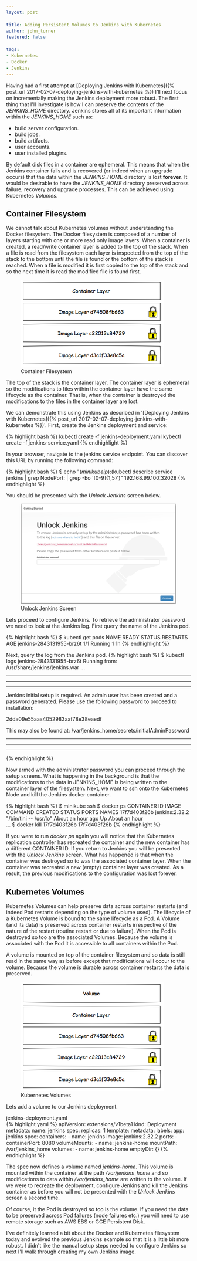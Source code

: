 ```yaml
---
layout: post

title: Adding Persistent Volumes to Jenkins with Kubernetes
author: john_turner
featured: false

tags:
- Kubernetes
- Docker
- Jenkins
---
```


Having had a first attempt at [Deploying Jenkins with Kubernetes]({% post_url 2017-02-07-deploying-jenkins-with-kubernetes %}) I'll next focus on incrementally making the Jenkins deployment more robust.  The first thing that I'll investigate is how I can preserve the contents of the *JENKINS_HOME* directory.  Jenkins stores all of its important information within the *JENKINS_HOME* such as:

- build server configuration.
- build jobs.
- build artifacts.
- user accounts.
- user installed plugins.

By default disk files in a container are ephemeral.  This means that when the Jenkins container fails and is recovered (or indeed when an upgrade occurs) that the data within the *JENKINS_HOME* directory is lost **forever**.  It would be desirable to have the *JENKINS_HOME* directory preserved across failure, recovery and upgrade processes.  This can be achieved using Kubernetes *Volumes*.

## Container Filesystem

We cannot talk about Kubernetes volumes without understanding the Docker filesystem.  The Docker filesystem is composed of a number of layers starting with one or more read only image layers.  When a container is created, a read/write container layer is added to the top of the stack.  When a file is read from the filesystem each layer is inspected from the top of the stack to the bottom until the file is found or the bottom of the stack is reached.  When a file is modified it is first copied to the top of the stack and so the next time it is read the modified file is found first.


<figure class="figure">
  <a href="/assets/img/post/2017-02-08-adding-persistent-volumes-to-jenkins-with-kubernetes-volumes/container-filesystem.png" data-lightbox="container-filesystem" data-title="Container Filesystem">
    <img class="img-fluid img-thumbnail mx-auto" src="/assets/img/post/2017-02-08-adding-persistent-volumes-to-jenkins-with-kubernetes-volumes/container-filesystem.png" alt="Container Filesystem">
  </a>
  <figcaption class="figure-caption text-center">Container Filesystem</figcaption>
</figure>

<!-- more -->

The top of the stack is the container layer.  The container layer is ephemeral so the modifications to files within the container layer have the same lifecycle as the container.  That is, when the container is destroyed the modifications to the files in the container layer are lost.

We can demonstrate this using Jenkins as described in '[Deploying Jenkins with Kubernetes]({% post_url 2017-02-07-deploying-jenkins-with-kubernetes %})'.  First, create the Jenkins deployment and service:

{% highlight bash %}
kubectl create -f jenkins-deployment.yaml
kybectl create -f jenkins-service.yaml
{% endhighlight %}

In your browser, navigate to the jenkins service endpoint.  You can discover this URL by running the following command:

{% highlight bash %}
$ echo "$(minikube ip):$(kubectl describe service jenkins | grep NodePort: | grep -Eo '[0-9]{1,5}')"
192.168.99.100:32028
{% endhighlight %}

You should be presented with the *Unlock Jenkins* screen below.

<figure class="figure">
  <a href="/assets/img/post/2017-02-08-adding-persistent-volumes-to-jenkins-with-kubernetes-volumes/unlock-jenkins.png" data-lightbox="unlock-jenkins" data-title="Unlock Jenkins Screen">
    <img class="img-fluid img-thumbnail mx-auto" src="/assets/img/post/2017-02-08-adding-persistent-volumes-to-jenkins-with-kubernetes-volumes/unlock-jenkins.png" alt="Unlock Jenkins">
  </a>
  <figcaption class="figure-caption text-center">Unlock Jenkins Screen</figcaption>
</figure>

Lets proceed to configure Jenkins.  To retrieve the administrator password we need to look at the Jenkins log.  First query the name of the Jenkins pod.

{% highlight bash %}
$ kubectl get pods
NAME                       READY     STATUS    RESTARTS   AGE
jenkins-2843131955-brz6t   1/1       Running   1          1h
{% endhighlight %}

Next, query the log from the Jenkins pod.
{% highlight bash %}
$ kubectl logs jenkins-2843131955-brz6t
Running from: /usr/share/jenkins/jenkins.war
...
*************************************************************
*************************************************************
*************************************************************

Jenkins initial setup is required. An admin user has been created and a password generated.
Please use the following password to proceed to installation:

2dda09e55aaa4052983aaf78e38eaedf

This may also be found at: /var/jenkins_home/secrets/initialAdminPassword

*************************************************************
*************************************************************
*************************************************************
{% endhighlight %}

Now armed with the administrator password you can proceed through the setup screens.  What is happening in the background is that the modifications to the data in JENKINS_HOME is being written to the container layer of the filesystem.  Next, we want to ssh onto the Kubernetes Node and kill the Jenkins docker container.

{% highlight bash %}
$ minikube ssh
$ docker ps
CONTAINER ID        IMAGE                                                        COMMAND                  CREATED             STATUS              PORTS               NAMES
17f7d403f26b        jenkins:2.32.2                                               "/bin/tini -- /usr/lo"   About an hour ago   Up About an hour                        
...
$ docker kill 17f7d403f26b
17f7d403f26b
{% endhighlight %}

If you were to run *docker ps* again you will notice that the Kubernetes replication controller has recreated the container and the new container has a different CONTAINER ID.  If you return to Jenkins you will be presented with the *Unlock Jenkins* screen.  What has happened is that when the container was destroyed so to was the associated container layer.  When the container was recreated a new (empty) container layer was created.  As a result, the previous modifications to the configuration was lost forever.

## Kubernetes Volumes

Kubernetes Volumes can help preserve data across container restarts (and indeed Pod restarts depending on the type of volume used).  The lifecycle of a Kubernetes Volume is bound to the same lifecycle as a Pod.  A Volume (and its data) is preserved across container restarts irrespective of the nature of the restart (routine restart or due to failure).  When the Pod is destroyed so too are the associated Volumes.  Because the volume is associated with the Pod it is accessible to all containers within the Pod.  

A volume is mounted on top of the container filesystem and so data is still read in the same way as before except that modifications will occur to the volume.  Because the volume is durable across container restarts the data is preserved.

<figure class="figure">
  <a href="/assets/img/post/2017-02-08-adding-persistent-volumes-to-jenkins-with-kubernetes-volumes/kubernetes-volumes.png" data-lightbox="kubernetes-volumes" data-title="Kubernetes Volumes">
    <img class="img-fluid img-thumbnail mx-auto" src="/assets/img/post/2017-02-08-adding-persistent-volumes-to-jenkins-with-kubernetes-volumes/kubernetes-volumes.png" alt="Kubernetes Volumes">
  </a>
  <figcaption class="figure-caption text-center">Kubernetes Volumes</figcaption>
</figure>

Lets add a volume to our Jenkins deployment.

<div class="card mb-3">
  <div class="card-header">
    jenkins-deployment.yaml
  </div>
  <div class="card-block">
{% highlight yaml %}
apiVersion: extensions/v1beta1
kind: Deployment
metadata:
  name: jenkins
spec:
  replicas: 1
  template:
    metadata:
      labels:
        app: jenkins
    spec:
      containers:
      - name: jenkins
        image: jenkins:2.32.2
        ports:
        - containerPort: 8080
        volumeMounts:
          - name: jenkins-home
            mountPath: /var/jenkins_home
      volumes:
        - name: jenkins-home
          emptyDir: {}
{% endhighlight %}
  </div>
</div>

The spec now defines a volume named *jenkins-home*.  This volume is mounted within the container at the path */var/jenkins_home* and so modifications to data within */var/jenkins_home* are written to the volume.  If we were to recreate the deployment, configure Jenkins and kill the Jenkins container as before you will not be presented with the *Unlock Jenkins* screen a second time.

Of course, it the Pod is destroyed so too is the volume.  If you need the data to be preserved across Pod failures (node failures etc.) you will need to use remote storage such as AWS EBS or GCE Persistent Disk.

I've definitely learned a bit about the Docker and Kubernetes filesystem today and evolved the previous Jenkins example so that it is a little bit more robust.  I didn't like the manual setup steps needed to configure Jenkins so next I'll walk through creating my own Jenkins image.
